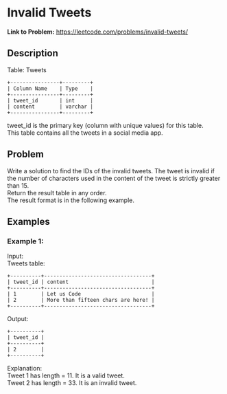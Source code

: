 # Invalid Tweets

**Link to Problem:** https://leetcode.com/problems/invalid-tweets/

## Description
Table: Tweets
```
+----------------+---------+
| Column Name    | Type    |
+----------------+---------+
| tweet_id       | int     |
| content        | varchar |
+----------------+---------+
```
tweet_id is the primary key (column with unique values) for this table.  
This table contains all the tweets in a social media app.

## Problem
Write a solution to find the IDs of the invalid tweets. The tweet is invalid if the number of characters used in the content of the tweet is strictly greater than 15.  
Return the result table in any order.  
The result format is in the following example.

 
## Examples
### Example 1:
Input:  
Tweets table:
```
+----------+-----------------------------------+
| tweet_id | content                           |
+----------+-----------------------------------+
| 1        | Let us Code                       |
| 2        | More than fifteen chars are here! |
+----------+-----------------------------------+
```
Output:
```
+----------+
| tweet_id |
+----------+
| 2        |
+----------+
```
Explanation:  
Tweet 1 has length = 11. It is a valid tweet.  
Tweet 2 has length = 33. It is an invalid tweet.

